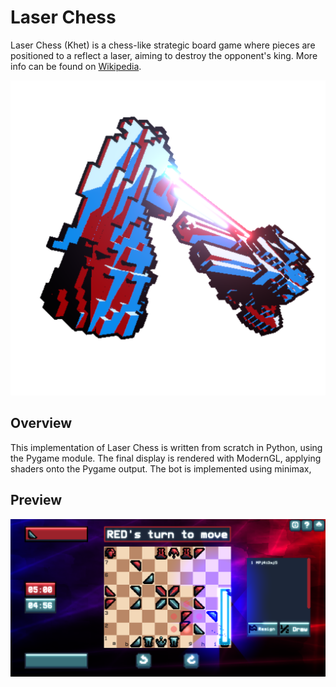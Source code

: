 # Laser Chess
Laser Chess (Khet) is a chess-like strategic board game where pieces are positioned to a reflect a laser, aiming to destroy the opponent's king. More info can be found on [Wikipedia](https://en.wikipedia.org/wiki/Laser_Chess).

<p align="center">
  <img src="/documentation/main/assets/title_page_art.png" width="600">
</p>

## Overview
This implementation of Laser Chess is written from scratch in Python, using the Pygame module. The final display is rendered with ModernGL, applying shaders onto the Pygame output. The bot is implemented using minimax,

## Preview
<img src="/documentation/screenshots/assets/game.png" width="800">

